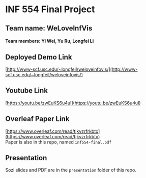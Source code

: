 # INF 554 Final Project

## Team name: WeLoveInfVis
#### Team members: Yi Wei, Yu Ru, Longfei Li

## Deployed Demo Link
[http://www-scf.usc.edu/~longfeil/weloveinfovis/](http://www-scf.usc.edu/~longfeil/weloveinfovis/)

## Youtube Link
[https://youtu.be/zwEuKS6u4uI](https://youtu.be/zwEuKS6u4uI)

## Overleaf Paper Link
[https://www.overleaf.com/read/tjkvzrfrkbtx](https://www.overleaf.com/read/tjkvzrfrkbtx)  
Paper is also in this repo, named `inf554-final.pdf`

## Presentation
Sozi slides and PDF are in the `presentation` folder of this repo.
